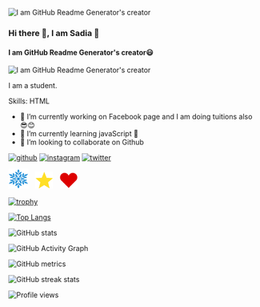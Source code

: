 ![I am GitHub Readme Generator's creator](https://scontent.xx.fbcdn.net/v/t1.15752-9/s417x417/247734892_1215644385625101_3386284675263835220_n.jpg?_nc_cat=103&ccb=1-5&_nc_sid=aee45a&_nc_ohc=8rARg5FhQKcAX8PbVp6&_nc_ad=z-m&_nc_cid=0&_nc_ht=scontent.xx&oh=0e2df1a0b375e10dfa134b332dacb22d&oe=61A26C1B)


### Hi there 👋, I am Sadia 💖
#### I am GitHub Readme Generator's creator😃
![I am GitHub Readme Generator's creator](https://scontent.xx.fbcdn.net/v/t1.15752-9/s417x417/247734892_1215644385625101_3386284675263835220_n.jpg?_nc_cat=103&ccb=1-5&_nc_sid=aee45a&_nc_ohc=8rARg5FhQKcAX8PbVp6&_nc_ad=z-m&_nc_cid=0&_nc_ht=scontent.xx&oh=0e2df1a0b375e10dfa134b332dacb22d&oe=61A26C1B)

I am a student.

Skills:  HTML 

- 🔭 I’m currently working on Facebook page and I am doing tuitions also 😎😊
- 🌱 I’m currently learning javaScript 🎃
- 👯 I’m looking to collaborate on Github 


[<img src='https://cdn.jsdelivr.net/npm/simple-icons@3.0.1/icons/github.svg' alt='github' height='40'>](https://github.com/stasnim9)  [<img src='https://cdn.jsdelivr.net/npm/simple-icons@3.0.1/icons/instagram.svg' alt='instagram' height='40'>](https://www.instagram.com/tasnim_mou22/)  [<img src='https://cdn.jsdelivr.net/npm/simple-icons@3.0.1/icons/twitter.svg' alt='twitter' height='40'>](https://twitter.com/Sadia22)  

<a href='https://archiveprogram.github.com/'><img src='https://raw.githubusercontent.com/acervenky/animated-github-badges/master/assets/acbadge.gif' width='40' height='40'></a> <a href='https://stars.github.com/'><img src='https://raw.githubusercontent.com/acervenky/animated-github-badges/master/assets/starbadge.gif' width='35' height='35'></a> <a href='https://docs.github.com/en/github/supporting-the-open-source-community-with-github-sponsors'><img src='https://raw.githubusercontent.com/acervenky/animated-github-badges/master/assets/sponsorbadge.gif' width='35' height='35'></a> 

[![trophy](https://github-profile-trophy.vercel.app/?username=stasnim9)](https://github.com/ryo-ma/github-profile-trophy)

[![Top Langs](https://github-readme-stats.vercel.app/api/top-langs/?username=stasnim9)](https://github.com/anuraghazra/github-readme-stats)

![GitHub stats](https://github-readme-stats.vercel.app/api?username=stasnim9&show_icons=true)  

![GitHub Activity Graph](https://activity-graph.herokuapp.com/graph?username=stasnim9)  

![GitHub metrics](https://metrics.lecoq.io/stasnim9)  

![GitHub streak stats](https://github-readme-streak-stats.herokuapp.com/?user=stasnim9)  

![Profile views](https://gpvc.arturio.dev/stasnim9)  
